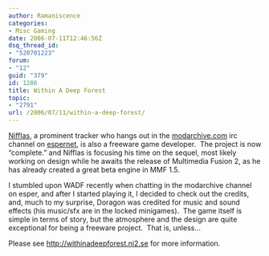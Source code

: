 ```yaml
---
author: Ramaniscence
categories:
- Misc Gaming
date: 2006-07-11T12:46:56Z
dsq_thread_id:
- "520701223"
forum:
- "12"
guid: "379"
id: 1286
title: Within A Deep Forest
topic:
- "2791"
url: /2006/07/11/within-a-deep-forest/
---
```


[Nifflas](http://nifflas.ni2.se/), a prominent tracker who hangs out in the [modarchive.com](http://www.modarchive.com/) irc channel on [espernet](http://www.esper.net/), is also a freeware game developer.  The project is now &#8220;complete.&#8221; and Nifflas is focusing his time on the sequel, most likely working on design while he awaits the release of Multimedia Fusion 2, as he has already created a great beta engine in MMF 1.5.

<div>
  I stumbled upon WADF recently when chatting in the modarchive channel on esper, and after I started playing it, I decided to check out the credits, and, much to my surprise, Doragon was credited for music and sound effects (his music/sfx are in the locked minigames).  The game itself is simple in terms of story, but the atmosphere and the design are quite exceptional for being a freeware project.  That is, unless&#8230;</p> 
  
  <p>
    Please see <a href="http://withinadeepforest.ni2.se/">http://withinadeepforest.ni2.se</a> for more information.</div>